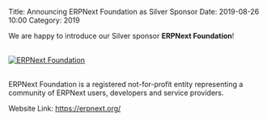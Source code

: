 Title: Announcing ERPNext Foundation as Silver Sponsor
Date: 2019-08-26 10:00
Category: 2019

We are happy to introduce our Silver sponsor **ERPNext Foundation**!

<!-- PELICAN_END_SUMMARY -->
<br>
<div class="text-center">
  <a href="https://erpnext.org/" target="_blank">
    <img src="{filename}/images/sponsors/erpnext.png" alt="ERPNext Foundation">
  </a>
</div>
<br>

ERPNext Foundation is a registered not-for-profit entity representing a community of ERPNext users, developers and service providers.

Website Link: <a href="https://erpnext.org/" target="_blank">https://erpnext.org/</a>
